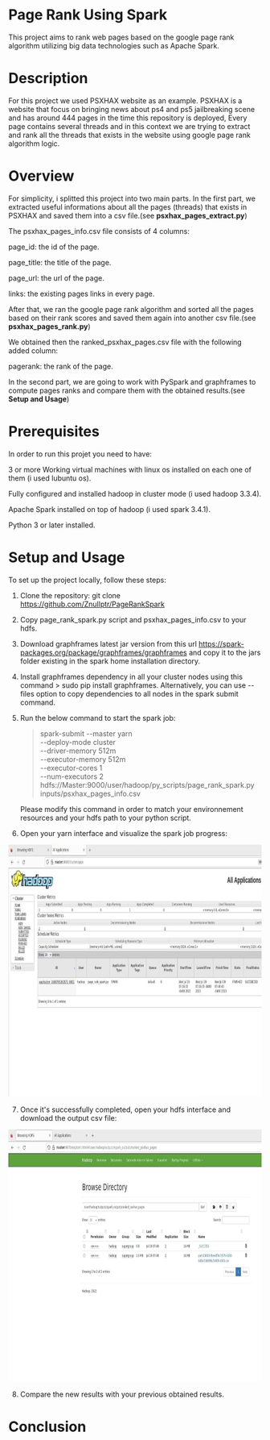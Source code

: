 # Page Rank Using Spark 
This project aims to rank web pages based on the google page rank algorithm utilizing big data technologies such as Apache Spark.

# Description
For this project we used PSXHAX website as an example. PSXHAX is a website that focus on bringing news about ps4 and ps5 jailbreaking scene and has around 444 pages in the time this repository is deployed, Every page contains several threads and in this context we are trying to extract and  rank all the threads that exists in the website using google page rank algorithm logic.

# Overview
 For simplicity, i splitted this project into two main parts. In the first part, we extracted useful informations about all the pages (threads) that exists in PSXHAX and saved them into a csv file.(see **psxhax_pages_extract.py**)  

The psxhax_pages_info.csv file consists of 4 columns: 

  page_id: the id of the page.  
  
  page_title: the title of the page.  
  
  page_url: the url of the page.  
  
  links: the existing pages links in every page.  

After that, we ran the google page rank algorithm and sorted all the pages based on their rank scores and saved them again into another csv file.(see **psxhax_pages_rank.py**)  

We obtained then the ranked_psxhax_pages.csv file with the following added column:  

pagerank: the rank of the page.  

In the second part, we are going to work with PySpark and graphframes to compute pages ranks and compare them with the obtained results.(see **Setup and Usage**)

# Prerequisites

In order to run this projet you need to have:  

   3 or more Working virtual machines with linux os installed on each one of them (i used lubuntu os).  
   
   Fully configured and installed hadoop in cluster mode (i used hadoop 3.3.4).  
   
   Apache Spark installed on top of hadoop (i used spark 3.4.1).  
   
   Python 3 or later installed.  
 

# Setup and Usage
To set up the project locally, follow these steps:  

1) Clone the repository: git clone <https://github.com/Znullptr/PageRankSpark>

2) Copy page_rank_spark.py script and psxhax_pages_info.csv to your hdfs.

3) Download graphframes latest jar version from this url <https://spark-packages.org/package/graphframes/graphframes> and copy it to the jars folder existing in the spark home installation directory.

4) Install graphframes dependency in all your cluster nodes using this command > sudo pip install graphframes. Alternatively, you can use --files option to copy dependencies to all nodes in the spark submit command.

5) Run the below command to start the spark job:
   > spark-submit --master yarn \
    --deploy-mode cluster \
    --driver-memory 512m \
    --executor-memory 512m \
    --executor-cores 1 \
    --num-executors 2 \
    hdfs://Master:9000/user/hadoop/py_scripts/page_rank_spark.py \
    inputs/psxhax_pages_info.csv

   Please modify this command in order to match your environnement resources and your hdfs path to your python script.
   
6) Open your yarn interface and visualize the spark job progress:
  <p>
   <img width="800" height="500" src="https://github.com/Znullptr/PageRankSpark/blob/main/images/yarn_interface_output.jpg">
  </p>  

7) Once it's successfully completed, open your hdfs interface and download the output csv file:
  <p>
   <img width="800" height="500" src="https://github.com/Znullptr/PageRankSpark/blob/main/images/hdfs_interface_output.jpg">
    </p>  

8) Compare the new results with your previous obtained results.


# Conclusion
   
